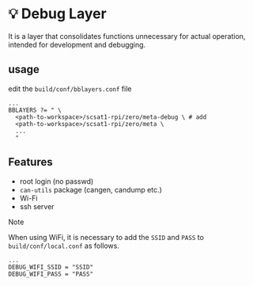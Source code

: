 # :bulb: Debug Layer

It is a layer that consolidates functions unnecessary for actual operation,
intended for development and debugging.

## usage

edit the `build/conf/bblayers.conf` file
```
...
BBLAYERS ?= " \
  <path-to-workspace>/scsat1-rpi/zero/meta-debug \ # add
  <path-to-workspace>/scsat1-rpi/zero/meta \
  ...
  "
```

## Features

- root login (no passwd)
- `can-utils` package (cangen, candump etc.)
- Wi-Fi
- ssh server

> [!NOTE]
> When using WiFi, it is necessary to add the `SSID` and `PASS` to `build/conf/local.conf` as follows.
> ```
> ...
> DEBUG_WIFI_SSID = "SSID"
> DEBUG_WIFI_PASS = "PASS"
> ```
